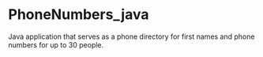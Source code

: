 # PhoneNumbers_java
Java application that serves as a phone directory for first names and phone numbers for up to 30 people.
